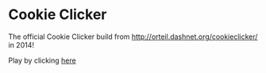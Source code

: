 # Cookie Clicker

The official Cookie Clicker build from http://orteil.dashnet.org/cookieclicker/ in 2014!

Play by clicking [here](https://p-dennygamingyt.github.io/Cookie-Clicker)